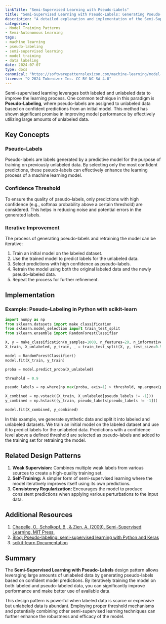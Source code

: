 ```yaml
---
linkTitle: "Semi-Supervised Learning with Pseudo-Labels"
title: "Semi-Supervised Learning with Pseudo-Labels: Generating Pseudo-Labels for Unlabeled Data Using Confident Predictions"
description: "A detailed explanation and implementation of the Semi-Supervised Learning with Pseudo-Labels pattern in machine learning, where pseudo-labels are generated for unlabeled data based on confident model predictions."
categories:
- Model Training Patterns
- Semi-Autonomous Learning
tags:
- machine learning
- pseudo-labeling
- semi-supervised learning
- model training
- data labeling
date: 2024-07-07
type: docs
canonical: "https://softwarepatternslexicon.com/machine-learning/model-training-patterns/semi-autonomous-learning/semi-supervised-learning-with-pseudo-labels"
license: "© 2024 Tokenizer Inc. CC BY-NC-SA 4.0"
---
```



Semi-supervised learning leverages both labeled and unlabeled data to improve the learning process. One common technique in this paradigm is **Pseudo-Labeling**, where pseudo-labels are assigned to unlabeled data based on confident predictions from an initial model. This method has shown significant promise in improving model performance by effectively utilizing large amounts of unlabeled data.

## Key Concepts

### Pseudo-Labels

Pseudo-labels are labels generated by a predictive model for the purpose of training on previously unlabeled data. By selecting only the most confident predictions, these pseudo-labels can effectively enhance the learning process of a machine learning model.

### Confidence Threshold

To ensure the quality of pseudo-labels, only predictions with high confidence (e.g., softmax probability above a certain threshold) are considered. This helps in reducing noise and potential errors in the generated labels.

### Iterative Improvement

The process of generating pseudo-labels and retraining the model can be iterative:
1. Train an initial model on the labeled dataset.
2. Use the trained model to predict labels for the unlabeled data.
3. Select predictions with high confidence as pseudo-labels.
4. Retrain the model using both the original labeled data and the newly pseudo-labeled data.
5. Repeat the process for further refinement.

## Implementation

### Example: Pseudo-Labeling in Python with scikit-learn

```python
import numpy as np
from sklearn.datasets import make_classification
from sklearn.model_selection import train_test_split
from sklearn.ensemble import RandomForestClassifier

X, y = make_classification(n_samples=1000, n_features=20, n_informative=15, n_classes=2, random_state=42)
X_train, X_unlabeled, y_train, _ = train_test_split(X, y, test_size=0.5, random_state=42)

model = RandomForestClassifier()
model.fit(X_train, y_train)

proba = model.predict_proba(X_unlabeled)

threshold = 0.9

pseudo_labels = np.where(np.max(proba, axis=1) > threshold, np.argmax(proba, axis=1), -1)

X_combined = np.vstack((X_train, X_unlabeled[pseudo_labels != -1]))
y_combined = np.hstack((y_train, pseudo_labels[pseudo_labels != -1]))

model.fit(X_combined, y_combined)
```

In this example, we generate synthetic data and split it into labeled and unlabeled datasets. We train an initial model on the labeled dataset and use it to predict labels for the unlabeled data. Predictions with a confidence level above a defined threshold are selected as pseudo-labels and added to the training set for retraining the model.

## Related Design Patterns

1. **Weak Supervision:** Combines multiple weak labels from various sources to create a high-quality training set.
2. **Self-Training:** A simpler form of semi-supervised learning where the model iteratively improves itself using its own predictions.
3. **Consistency Regularization:** Encourages the model to produce consistent predictions when applying various perturbations to the input data.

## Additional Resources

1. [Chapelle, O., Scholkopf, B., & Zien, A. (2009). Semi-Supervised Learning. MIT Press.](https://mitpress.mit.edu/)
2. [Blog: Pseudo-labeling: semi-supervised learning with Python and Keras](https://blog.keras.io/)
3. [scikit-learn Documentation](https://scikit-learn.org/stable/)

## Summary

The **Semi-Supervised Learning with Pseudo-Labels** design pattern allows leveraging large amounts of unlabeled data by generating pseudo-labels based on confident model predictions. By iteratively training the model on both labeled and pseudo-labeled data, you can significantly improve performance and make better use of available data.

This design pattern is powerful when labeled data is scarce or expensive but unlabeled data is abundant. Employing proper threshold mechanisms and potentially combining other semi-supervised learning techniques can further enhance the robustness and efficacy of the model.
